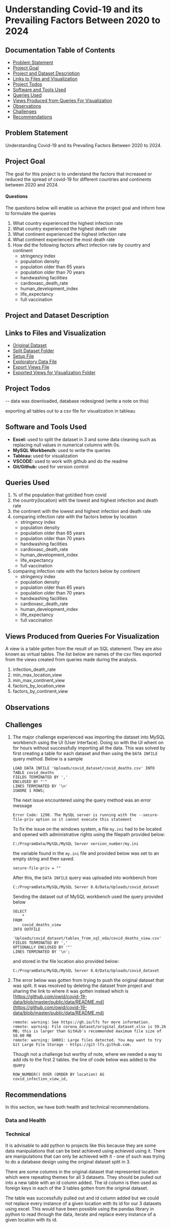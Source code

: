 # Understanding Covid-19 and its Prevailing Factors Between 2020 to 2024

## Documentation Table of Contents

- [Problem Statement](https://github.com/profgreatwonder/covid_19_analysis/blob/master/README.md#problem-statement)
- [Project Goal](https://github.com/profgreatwonder/covid_19_analysis/blob/master/README.md#project-goal)
- [Project and Dataset Description](https://github.com/profgreatwonder/covid_19_analysis/blob/master/README.md#project-and-dataset-description)
- [Links to Files and Visualization](https://github.com/profgreatwonder/covid_19_analysis/blob/master/README.md#links-to-files-and-visualization)
- [Project Todos](https://github.com/profgreatwonder/covid_19_analysis/blob/master/README.md#project-todos)
- [Software and Tools Used](https://github.com/profgreatwonder/covid_19_analysis/blob/master/README.md#software-and-tools)
- [Queries Used](https://github.com/profgreatwonder/covid_19_analysis/blob/master/README.md#queries-used)
- [Views Produced from Queries For Visualization](https://github.com/profgreatwonder/covid_19_analysis/blob/master/README.md#views-produced-from-queries-for-visualization)
- [Observations](https://github.com/profgreatwonder/covid_19_analysis/blob/master/README.md#observations)
- [Challenges](https://github.com/profgreatwonder/covid_19_analysis/blob/master/README.md#challenges)
- [Recommendations](https://github.com/profgreatwonder/covid_19_analysis/blob/master/README.md#recommendations)

## Problem Statement

Understanding Covid-19 and its Prevailing Factors Between 2020 to 2024.

## Project Goal

The goal for this project is to understand the factors that increased or reduced the spread of covid-19 for different countries and continents between 2020 and 2024.

#### Questions

The questions below will enable us achieve the project goal and inform how to formulate the queries

1. What country experienced the highest infection rate
2. What country experienced the highest death rate
3. What continent experienced the highest infection rate
4. What continent experienced the most death rate
5. How did the following factors affect infection rate by country and continent
   - stringency index
   - population density
   - population older than 65 years
   - population older than 70 years
   - handwashing facilities
   - cardiovasc_death_rate
   - human_development_index
   - life_expectancy
   - full vaccination

## Project and Dataset Description

## Links to Files and Visualization

- [Original Dataset](https://github.com/owid/covid-19-data/blob/master/public/data/README.md)
- [Split Dataset Folder](https://github.com/profgreatwonder/covid_19_analysis/tree/master/corona_dataset)
- [Setup File](https://github.com/profgreatwonder/covid_19_analysis/blob/master/setup_01.sql)
- [Exploratory Data File](https://github.com/profgreatwonder/covid_19_analysis/blob/master/eda_02.sql)
- [Export Views File](https://github.com/profgreatwonder/covid_19_analysis/blob/master/query_exports_03.sql)
- [Exported Views for Visualization Folder](https://github.com/profgreatwonder/covid_19_analysis/tree/master/tables_from_sql_eda)

## Project Todos

-- data was downloaded, database redesigned (write a note on this)

exporting all tables out to a csv file for visualization in tableau

## Software and Tools Used

- **Excel:** used to split the dataset in 3 and some data cleaning such as replacing null values in numerical columns with 0s.
- **MySQL Workbench:** used to write the queries
- **Tableau:** used for visualization
- **VSCODE:** used to work with github and do the readme
- **Git/Github:** used for version control

## Queries Used

1. % of the population that got/died from covid
2. the country(location) with the lowest and highest infection and death rate
3. the continent with the lowest and highest infection and death rate
4. comparing infection rate with the factors below by location
   - stringency index
   - population density
   - population older than 65 years
   - population older than 70 years
   - handwashing facilities
   - cardiovasc_death_rate
   - human_development_index
   - life_expectancy
   - full vaccination
5. comparing infection rate with the factors below by continent
   - stringency index
   - population density
   - population older than 65 years
   - population older than 70 years
   - handwashing facilities
   - cardiovasc_death_rate
   - human_development_index
   - life_expectancy
   - full vaccination

## Views Produced from Queries For Visualization

A view is a table gotten from the result of an SQL statement. They are also known as virtual tables. The list below are names of the csv files exported from the views created from queries made during the analysis.

1. infection_death_rate
2. min_max_location_view
3. min_max_continent_view
4. factors_by_location_view
5. factors_by_continent_view

## Observations

## Challenges

1.  The major challenge experienced was importing the dataset into MySQL workbench using the UI (User Interface). Doing so with the UI whent on for hours without successfully importing all the data. This was solved by first creating a table for each dataset and then using the `DATA INFILE` query method. Below is a sample

        LOAD DATA INFILE 'Uploads/covid_dataset/covid_deaths.csv' INTO TABLE covid_deaths
        FIELDS TERMINATED BY ','
        ENCLOSED BY "'"
        LINES TERMINATED BY '\n'
        IGNORE 1 ROWS;

    The next issue encountered using the query method was an error message

        Error Code: 1290. The MySQL server is running with the --secure-file-priv option so it cannot execute this statement

    To fix the issue on the windows system, a file `my.ini` had to be located and opened with administrative rights using the filepath provided below:

        C:/ProgramData/MySQL/MySQL Server version_number/my.ini

    the variable found in the `my.ini` file and provided below was set to an empty string and then saved.

        secure-file-priv = ""

    After this, the `DATA INFILE` query was uploaded into workbench from

        C:/ProgramData/MySQL/MySQL Server 8.0/Data/Uploads/covid_dataset

    Sending the dataset out of MySQL workbench used the query provided below

        SELECT
            *
        FROM
            covid_deaths_view
        INTO OUTFILE
            'Uploads/covid_dataset/tables_from_sql_eda/covid_deaths_view.csv'
        FIELDS TERMINATED BY ','
        OPTIONALLY ENCLOSED BY '"'
        LINES TERMINATED BY '\n';

    and stored in the file location also provided below:

        C:/ProgramData/MySQL/MySQL Server 8.0/Data/Uploads/covid_dataset

2.  The error below was gotten from trying to push the original dataset that was split. It was resolved by deleting the dataset from project and sharing the link to where it was gotten instead which is [https://github.com/owid/covid-19-data/blob/master/public/data/README.md](https://github.com/owid/covid-19-data/blob/master/public/data/README.md)

        remote: warning: See https://gh.io/lfs for more information.
        remote: warning: File corona_dataset/original_dataset.xlsx is 59.26 MB; this is larger than GitHub's recommended maximum file size of 50.00 MB
        remote: warning: GH001: Large files detected. You may want to try Git Large File Storage - https://git-lfs.github.com.

    Though not a challenge but worthy of note, where we needed a way to add ids to the first 2 tables. the line of code below was added to the query

        ROW_NUMBER() OVER (ORDER BY location) AS
        covid_infection_view_id,

## Recommendations

In this section, we have both health and technical recommendations.

### Data and Health

### Technical

It is advisable to add python to projects like this because they are some data manipulations that can be best achieved using achieved using it. There are manipulations that can only be achieved with it - one of such was trying to do a database design using the original dataset split in 3.

There are some columns in the original dataset that represented location which were repeating themes for all 3 datasets. They should be pulled out into a new table with an id column added. The id column is then used as foreign keys in each of the 3 tables gotten from the original dataset.

The table was successfully pulled out and id column added but we could not replace every instance of a given location with its id for our 3 datasets using excel. This would have been possible using the pandas library in python to read through the data, iterate and replace every instance of a given location with its id.

